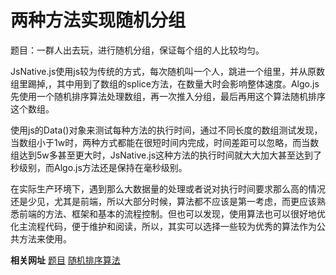 # 两种方法实现随机分组

题目：一群人出去玩，进行随机分组，保证每个组的人比较均匀。

JsNative.js使用js较为传统的方式，每次随机叫一个人，跳进一个组里，并从原数组里踢掉,，其中用到了数组的splice方法，在数量大时会影响整体速度。Algo.js先使用一个随机排序算法处理数组，再一次推入分组，最后再用这个算法随机排序这个数组。

使用js的Data()对象来测试每种方法的执行时间，通过不同长度的数组测试发现，当数组小于1w时，两种方式都能在很短时间内完成，时间差距可以忽略，而当数组达到5w多甚至更大时，JsNative.js这种方法的执行时间就大大加大甚至达到了秒级别，而Algo.js方法还是保持在毫秒级别。

在实际生产环境下，遇到那么大数据量的处理或者说对执行时间要求那么高的情况还是少见，尤其是前端，所以大部分时候，算法都不应该是第一考虑，而更应该熟悉前端的方法、框架和基本的流程控制。但也可以发现，使用算法也可以很好地优化主流程代码，便于维护和阅读，所以，其实可以选择一些较为优秀的算法作为公共方法来使用。

**相关网址**
[题目](https://github.com/sofish/learn-js/issues/8)
[随机排序算法](https://bost.ocks.org/mike/shuffle/)